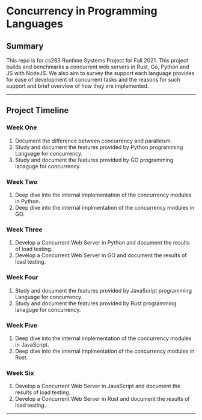# Concurrency in Programming Languages

## Summary
This repo is for cs263 Runtime Systems Project for Fall 2021. 
This project builds and benchmarks a concurrent web servers in Rust, Go, Python and JS with NodeJS. We also aim to survey the support each language provides for ease of development of concurrent tasks and the reasons for such support and brief overview of how they are implemented. 

---

## Project Timeline


### Week One
 1. Document the difference between concurrency and paralleism.
 2. Study and document the features provided by Python programming Language for concurrency.
 3. Study and document the features provided by GO programming lanaguge for concurrency.


### Week Two
 1. Deep dive into the internal implementation of the concurrency modules in Python. 
 2. Deep dive into the internal implmentation of the concurrency modules in GO.


### Week Three
 1. Develop a Concurrent Web Server in Python and document the results of load testing.
 2. Develop a Concurrent Web Server in GO and document the results of load testing.


### Week Four
 1. Study and document the features provided by JavaScript programming Language for concurrency.
 2. Study and document the features provided by Rust programming lanaguge for concurrency.


### Week Five
 1. Deep dive into the internal implementation of the concurrency modules in JavaScript. 
 2. Deep dive into the internal implmentation of the concurrency modules in Rust.


### Week Six
 1. Develop a Concurrent Web Server in JavaScript and document the results of load testing.
 2. Develop a Concurrent Web Server in Rust and document the results of load testing.

---

